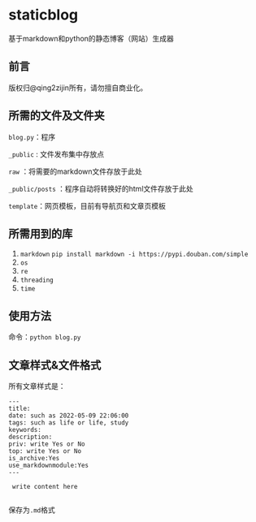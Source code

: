 # staticblog
基于markdown和python的静态博客（网站）生成器

## 前言
版权归@qing2zijin所有，请勿擅自商业化。

## 所需的文件及文件夹
`blog.py`：程序

`_public` : 文件发布集中存放点

`raw` ：将需要的markdown文件存放于此处

`_public/posts` ：程序自动将转换好的html文件存放于此处

`template`：网页模板，目前有导航页和文章页模板

## 所需用到的库

1. `markdown` `pip install markdown -i https://pypi.douban.com/simple`
2. `os`
3. `re`
4. `threading`
5. `time`

## 使用方法
命令：`python blog.py`


## 文章样式&文件格式
所有文章样式是：
```
---
title:
date: such as 2022-05-09 22:06:00
tags: such as life or life, study
keywords:
description:
priv: write Yes or No
top: write Yes or No
is_archive:Yes 
use_markdownmodule:Yes
---

 write content here
 
```


保存为`.md`格式
